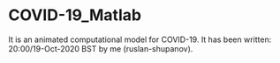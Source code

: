 # COVID-19_Matlab
It is an animated computational model for COVID-19. It has been written: 20:00/19-Oct-2020 BST by me (ruslan-shupanov).
